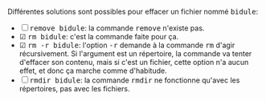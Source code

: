 
Différentes solutions sont possibles pour effacer un fichier nommé <tt>bidule</tt>:

- ☐ <tt>remove bidule</tt>: la commande <tt>remove</tt> n'existe pas.
-  ☑  <tt>rm bidule</tt>: c'est la commande faite pour ça.
-  ☑  <tt>rm -r bidule</tt>: l'option <tt>-r</tt> demande à la commande <tt>rm</tt> d'agir
  récursivement. Si l'argument est un répertoire, la commande va tenter
  d'effacer son contenu, mais si c'est un fichier, cette option n'a
  aucun effet, et donc ça marche comme d'habitude.
- ☐ <tt>rmdir bidule</tt>: la commande <tt>rmdir</tt> ne fonctionne qu'avec les
  répertoires, pas avec les fichiers.
